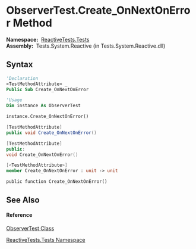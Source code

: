 # ObserverTest.Create\_OnNextOnError Method

**Namespace:**  [ReactiveTests.Tests](ReactiveTests.Tests\ReactiveTests.Tests.md)  
**Assembly:**  Tests.System.Reactive (in Tests.System.Reactive.dll)

## Syntax

```vb
'Declaration
<TestMethodAttribute> _
Public Sub Create_OnNextOnError
```

```vb
'Usage
Dim instance As ObserverTest

instance.Create_OnNextOnError()
```

```csharp
[TestMethodAttribute]
public void Create_OnNextOnError()
```

```c++
[TestMethodAttribute]
public:
void Create_OnNextOnError()
```

```fsharp
[<TestMethodAttribute>]
member Create_OnNextOnError : unit -> unit 
```

```jscript
public function Create_OnNextOnError()
```

## See Also

#### Reference

[ObserverTest Class](ObserverTest\ObserverTest.md)

[ReactiveTests.Tests Namespace](ReactiveTests.Tests\ReactiveTests.Tests.md)




